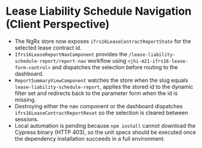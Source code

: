 # Lease Liability Schedule Navigation (Client Perspective)

* The NgRx store now exposes `ifrs16LeaseContractReportState` for the selected
  lease contract id.
* `Ifrs16LeaseReportNavComponent` provides the `/lease-liability-schedule-report/report-nav`
  workflow using `<jhi-m21-ifrs16-lease-form-control>` and dispatches the
  selection before routing to the dashboard.
* `ReportSummaryViewComponent` watches the store when the slug equals
  `lease-liability-schedule-report`, applies the stored id to the dynamic filter
  set and redirects back to the parameter form when the id is missing.
* Destroying either the nav component or the dashboard dispatches
  `ifrs16LeaseContractReportReset` so the selection is cleared between sessions.
* Local automation is pending because `npm install` cannot download the Cypress
  binary (HTTP 403), so the unit specs should be executed once the dependency
  installation succeeds in a full environment.
